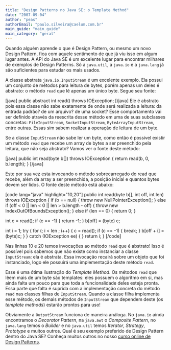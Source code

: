 ```yaml
---
title: "Design Patterns no Java SE: o Template Method"
date: "2007-09-04"
author: "peas"
authorEmail: "paulo.silveira@caelum.com.br"
main_guide: "main_guide"
main_category: "geral"
---
```


Quando alguém aprende o que é Design Pattern, ou mesmo um novo Design Pattern, fica com aquele sentimento de que já viu isso em algum lugar antes. A API do Java SE é um excelente lugar para encontrar milhares de exemplos de Design Patterns. Só a `java.util`, a `java.io` e a `java.lang` já são suficientes para estudar os mais usados.

A classe abstrata `java.io.InputStream` é um excelente exemplo. Ela possui um conjunto de métodos para leitura de bytes, porém apenas um deles é abstrato: o método `read` que lê apenas um único byte. Segue seu fonte:

\[java\] public abstract int read() throws IOException; \[/java\] Ele é abstrato pois essa classe não sabe exatamente de onde será realizada a leitura: da entrada padrão? de um arquivo? de uma socket? Esse comportamento vai ser definido através da reescrita desse método em uma de suas subclasses concretas: `FileInputStream`, `SocketInputStream`, `ByteArrayInputStream`, entre outras. Essas sim sabem realizar a operação de leitura de um byte.

Se a classe `InputStream` não sabe ler um byte, como então é possível existir um método `read` que recebe um array de bytes a ser preenchido pela leitura, que não seja abstrato? Vamos ver o fonte deste método:

\[java\] public int read(byte b\[\]) throws IOException { return read(b, 0, b.length); } \[/java\]

Este por sua vez esta invocando o método sobrecarregado do read que recebe, além da array a ser preenchida, a posição inicial e quantos bytes devem ser lidos. O fonte deste método está abaixo:

\[code lang="java" highlight="10,20"\] public int read(byte b\[\], int off, int len) throws IOException { if (b == null) { throw new NullPointerException(); } else if (off < 0 || len < 0 || len > b.length - off) { throw new IndexOutOfBoundsException(); } else if (len == 0) { return 0; }

int c = read(); if (c == -1) { return -1; } b\[off\] = (byte) c;

int i = 1; try { for (; i < len ; i++) { c = read(); if (c == -1) { break; } b\[off + i\] = (byte)c; } } catch (IOException ee) { } return i; } \[/code\]

Nas linhas 10 e 20 temos invocações ao método `read` que é abstrato! Isso é possível pois sabemos que não existe como instanciar a classe `InputStream`: ela é abstrata. Essa invocação recairá sobre um objeto que foi instanciado, logo ele possuirá uma implementação deste método `read`.

Esse é uma ótima ilustração do _Template Method_. Os métodos `read` que lêem mais de um byte são templates: eles possuem o algoritmo em si, mas ainda falta um pouco para que toda a funcionalidade deles esteja pronta. Essa parte que falta é suprida com a implementação concreta do método `read` nas classes filhas de `InputStream`. Quando a classe filha implementa esse método, os demais métodos de `InputStream` que dependem deste (os _template methods_) estarão prontos para uso!

Obviamente a `OutputStream` funciona de maneira análoga. No `java.io` ainda encontramos o _Decorator Pattern_, na `java.awt` o _Composite Pattern_, no `java.lang` temos o _Builder_ e no `java.util` temos _Iterator_, _Strategy_, _Prototype_ e muitos outros. Qual é seu exemplo preferido de Design Pattern dentro do Java SE? Conheça muitos outros no nosso [curso online de Design Patterns](http://www.caelum.com.br/curso/online/design-patterns/).
